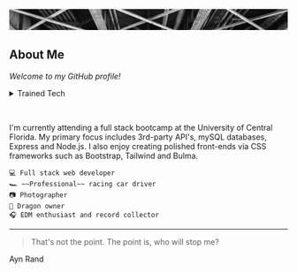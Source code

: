 <picture>
 <img alt="congress-ave-bridge-header-image" src="Congress Avenue Bridge Downtown Austin Texas.jpeg">
</picture>


## About Me

*Welcome to my GitHub profile!*

<details>
<summary>Trained Tech</summary>

| Technologies  |
|---------------|
|1. JavaScript  |
|2. Node/Express|
|3. SQL         |
|4. HTML5       |
|5. CSS3        |

</details>

&nbsp;

I'm currently attending a full stack bootcamp at the University of Central Florida.  My primary focus includes 3rd-party API's, mySQL databases, Express and Node.js.  I also enjoy creating polished front-ends via CSS frameworks such as Bootstrap, Tailwind and Bulma.

```
💻 Full stack web developer
🏎 ~~Professional~~ racing car driver
📷 Photographer
🐉 Dragon owner​
🎧 EDM enthusiast and record collector
```

---
> That's not the point.  The point is, who will stop me?

Ayn Rand